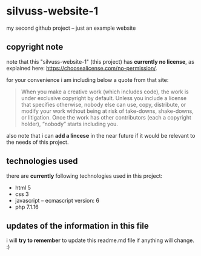 # silvuss-website-1
my second github project – just an example website

## copyright note
note that this "silvuss-website-1" (this project) has **currently no license**, as explained here: https://choosealicense.com/no-permission/.

for your convenience i am including below a quote from that site:
> When you make a creative work (which includes code), the work is under exclusive copyright by default. Unless you include a license that specifies otherwise, nobody else can use, copy, distribute, or modify your work without being at risk of take-downs, shake-downs, or litigation. Once the work has other contributors (each a copyright holder), “nobody” starts including you.

also note that i can **add a lincese** in the near future if it would be relevant to the needs of this project.

## technologies used
there are **currently** following technologies used in this project:
* html 5
* css 3
* javascript – ecmascript version: 6
* php 7.1.16

## updates of the information in this file
i will **try to remember** to update this readme.md file if anything will change. :)
